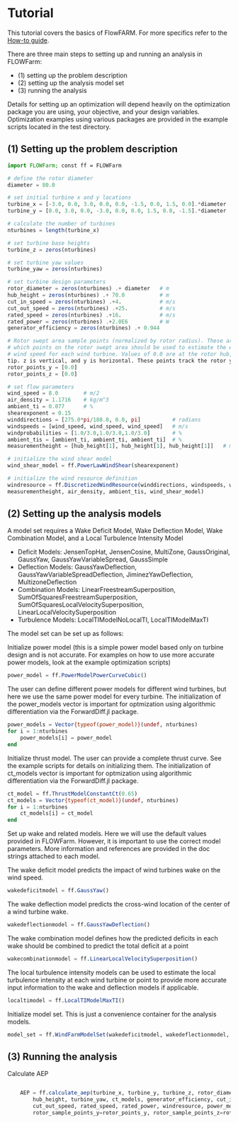 # Tutorial

This tutorial covers the basics of FlowFARM. For more specifics refer to the [How-to guide](How_to.md).

There are three main steps to setting up and running an analysis in FLOWFarm:
- (1) setting up the problem description
- (2) setting up the analysis model set
- (3) running the analysis

Details for setting up an optimization will depend heavily on the
optimization package you are using, your objective, and your design variables. Optimization
examples using various packages are provided in the example scripts located in the test 
directory.

## (1) Setting up the problem description

```julia
import FLOWFarm; const ff = FLOWFarm

# define the rotor diameter
diameter = 80.0

# set initial turbine x and y locations
turbine_x = [-3.0, 0.0, 3.0, 0.0, 0.0, -1.5, 0.0, 1.5, 0.0].*diameter
turbine_y = [0.0, 3.0, 0.0, -3.0, 0.0, 0.0, 1.5, 0.0, -1.5].*diameter

# calculate the number of turbines
nturbines = length(turbine_x)

# set turbine base heights
turbine_z = zeros(nturbines)

# set turbine yaw values
turbine_yaw = zeros(nturbines)

# set turbine design parameters
rotor_diameter = zeros(nturbines) .+ diameter   # m
hub_height = zeros(nturbines) .+ 70.0           # m
cut_in_speed = zeros(nturbines) .+4.            # m/s
cut_out_speed = zeros(nturbines) .+25.          # m/s
rated_speed = zeros(nturbines) .+16.            # m/s
rated_power = zeros(nturbines) .+2.0E6          # W
generator_efficiency = zeros(nturbines) .+ 0.944

# Rotor swept area sample points (normalized by rotor radius). These arrays define which
# which points on the rotor swept area should be used to estimate the effective inflow
# wind speed for each wind turbine. Values of 0.0 are at the rotor hub, 1.0 is at the blade
tip. z is vertical, and y is horizontal. These points track the rotor yaw.
rotor_points_y = [0.0]
rotor_points_z = [0.0]

# set flow parameters
wind_speed = 8.0        # m/2
air_density = 1.1716    # kg/m^3
ambient_ti = 0.077      # %
shearexponent = 0.15
winddirections = [275.0*pi/180.0, 0.0, pi]          # radians
windspeeds = [wind_speed, wind_speed, wind_speed]   # m/s
windprobabilities = [1.0/3.0,1.0/3.0,1.0/3.0]       # %
ambient_tis = [ambient_ti, ambient_ti, ambient_ti]  # %
measurementheight = [hub_height[1], hub_height[1], hub_height[1]]   # m

# initialize the wind shear model
wind_shear_model = ff.PowerLawWindShear(shearexponent)

# initialize the wind resource definition
windresource = ff.DiscretizedWindResource(winddirections, windspeeds, windprobabilities, 
measurementheight, air_density, ambient_tis, wind_shear_model)

```

## (2) Setting up the analysis models

A model set requires a Wake Deficit Model, Wake Deflection Model, Wake Combination Model, and a Local Turbulence Intensity Model
* Deficit Models: JensenTopHat, JensenCosine, MultiZone, GaussOriginal, GaussYaw, GaussYawVariableSpread, GaussSimple
* Deflection Models: GaussYawDeflection, GaussYawVariableSpreadDeflection, JiminezYawDeflection, MultizoneDeflection
* Combination Models: LinearFreestreamSuperposition, SumOfSquaresFreestreamSuperposition, SumOfSquaresLocalVelocitySuperposition, LinearLocalVelocitySuperposition
* Turbulence Models: LocalTIModelNoLocalTI, LocalTIModelMaxTI

The model set can be set up as follows:

Initialize power model (this is a simple power model based only on turbine design and is not accurate. For examples on how to use more accurate power models, look at the example optimization scripts)
```julia
power_model = ff.PowerModelPowerCurveCubic()
```

The user can define different power models for different wind turbines, but here we use the same power model for every turbine. The initialization of the power_models vector is important for optmization using algorithmic differentiation via the ForwardDiff.jl package.
```julia
power_models = Vector{typeof(power_model)}(undef, nturbines)
for i = 1:nturbines
    power_models[i] = power_model
end
```

Initialize thrust model. The user can provide a complete thrust curve. See the example scripts for details on initializing them. The initialization of ct_models vector is important for optmization using algorithmic differentiation via the ForwardDiff.jl package.
```julia
ct_model = ff.ThrustModelConstantCt(0.65)
ct_models = Vector{typeof(ct_model)}(undef, nturbines)
for i = 1:nturbines
    ct_models[i] = ct_model
end
```

Set up wake and related models. Here we will use the default values provided in FLOWFarm.
However, it is important to use the correct model parameters. More information and references
are provided in the doc strings attached to each model.

The wake deficit model predicts the impact of wind turbines wake on the wind speed.
```julia
wakedeficitmodel = ff.GaussYaw()
```

The wake deflection model predicts the cross-wind location of the center of a wind turbine wake.
```julia
wakedeflectionmodel = ff.GaussYawDeflection()
```

The wake combination model defines how the predicted deficits in each wake should be combined to predict the total deficit at a point
```julia
wakecombinationmodel = ff.LinearLocalVelocitySuperposition()
```

The local turbulence intensity models can be used to estimate the local turbulence intensity at each wind turbine or point to provide more accurate input information to the wake and deflection models if applicable.
```julia
localtimodel = ff.LocalTIModelMaxTI()
```

Initialize model set. This is just a convenience container for the analysis models.
```julia
model_set = ff.WindFarmModelSet(wakedeficitmodel, wakedeflectionmodel, wakecombinationmodel, localtimodel)
```

## (3) Running the analysis

Calculate AEP
```julia

    AEP = ff.calculate_aep(turbine_x, turbine_y, turbine_z, rotor_diameter,
        hub_height, turbine_yaw, ct_models, generator_efficiency, cut_in_speed,
        cut_out_speed, rated_speed, rated_power, windresource, power_models, model_set,
        rotor_sample_points_y=rotor_points_y, rotor_sample_points_z=rotor_points_z)

```
